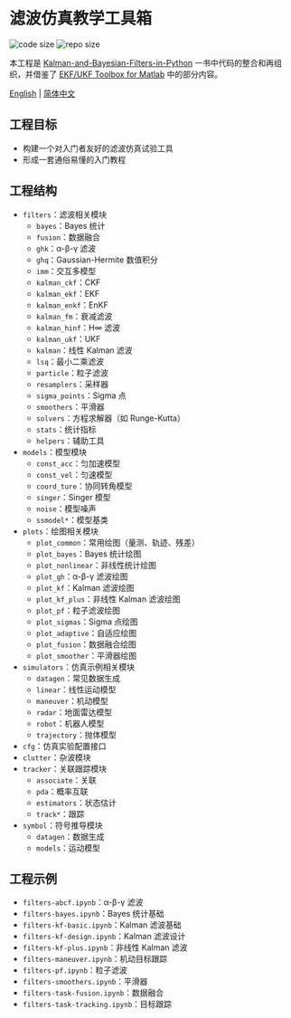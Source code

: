 # 滤波仿真教学工具箱

![code size](https://img.shields.io/github/languages/code-size/ivaquero/book-filters.svg)
![repo size](https://img.shields.io/github/repo-size/ivaquero/book-filters.svg)

本工程是 [Kalman-and-Bayesian-Filters-in-Python](https://github.com/rlabbe/Kalman-and-Bayesian-Filters-in-Python) 一书中代码的整合和再组织，并借鉴了 [EKF/UKF Toolbox for Matlab](https://github.com/EEA-sensors/ekfukf) 中的部分内容。

<p align="left">
<a href="README.md">English</a> |
<a href="README-CN.md">简体中文</a>
</p>

## 工程目标

- 构建一个对入门者友好的滤波仿真试验工具
- 形成一套通俗易懂的入门教程

## 工程结构

- `filters`：滤波相关模块
  - `bayes`：Bayes 统计
  - `fusion`：数据融合
  - `ghk`：α-β-γ 滤波
  - `ghq`：Gaussian-Hermite 数值积分
  - `imm`：交互多模型
  - `kalman_ckf`：CKF
  - `kalman_ekf`：EKF
  - `kalman_enkf`：EnKF
  - `kalman_fm`：衰减滤波
  - `kalman_hinf`：H∞ 滤波
  - `kalman_ukf`：UKF
  - `kalman`：线性 Kalman 滤波
  - `lsq`：最小二乘滤波
  - `particle`：粒子滤波
  - `resamplers`：采样器
  - `sigma_points`：Sigma 点
  - `smoothers`：平滑器
  - `solvers`：方程求解器（如 Runge-Kutta）
  - `stats`：统计指标
  - `helpers`：辅助工具
- `models`：模型模块
  - `const_acc`：匀加速模型
  - `const_vel`：匀速模型
  - `coord_ture`：协同转角模型
  - `singer`：Singer 模型
  - `noise`：模型噪声
  - `ssmodel*`：模型基类
- `plots`：绘图相关模块
  - `plot_common`：常用绘图（量测、轨迹、残差）
  - `plot_bayes`：Bayes 统计绘图
  - `plot_nonlinear`：非线性统计绘图
  - `plot_gh`：α-β-γ 滤波绘图
  - `plot_kf`：Kalman 滤波绘图
  - `plot_kf_plus`：非线性 Kalman 滤波绘图
  - `plot_pf`：粒子滤波绘图
  - `plot_sigmas`：Sigma 点绘图
  - `plot_adaptive`：自适应绘图
  - `plot_fusion`：数据融合绘图
  - `plot_smoother`：平滑器绘图
- `simulators`：仿真示例相关模块
  - `datagen`：常见数据生成
  - `linear`：线性运动模型
  - `maneuver`：机动模型
  - `radar`：地面雷达模型
  - `robot`：机器人模型
  - `trajectory`：抛体模型
- `cfg`：仿真实验配置接口
- `clutter`：杂波模块
- `tracker`：关联跟踪模块
  - `associate`：关联
  - `pda`：概率互联
  - `estimators`：状态估计
  - `track*`：跟踪
- `symbol`：符号推导模块
  - `datagen`：数据生成
  - `models`：运动模型

## 工程示例

- `filters-abcf.ipynb`：α-β-γ 滤波
- `filters-bayes.ipynb`：Bayes 统计基础
- `filters-kf-basic.ipynb`：Kalman 滤波基础
- `filters-kf-design.ipynb`：Kalman 滤波设计
- `filters-kf-plus.ipynb`：非线性 Kalman 滤波
- `filters-maneuver.ipynb`：机动目标跟踪
- `filters-pf.ipynb`：粒子滤波
- `filters-smoothers.ipynb`：平滑器
- `filters-task-fusion.ipynb`：数据融合
- `filters-task-tracking.ipynb`：目标跟踪
